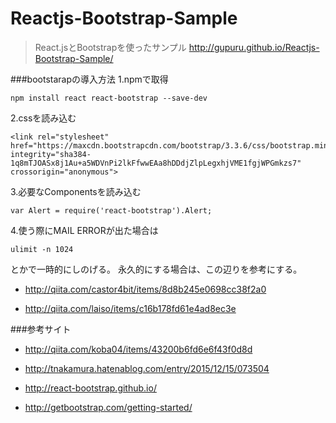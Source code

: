 # Reactjs-Bootstrap-Sample

> React.jsとBootstrapを使ったサンプル
http://gupuru.github.io/Reactjs-Bootstrap-Sample/

###bootstarapの導入方法
1.npmで取得 

```
npm install react react-bootstrap --save-dev
```

2.cssを読み込む

```
<link rel="stylesheet" href="https://maxcdn.bootstrapcdn.com/bootstrap/3.3.6/css/bootstrap.min.css" integrity="sha384-1q8mTJOASx8j1Au+a5WDVnPi2lkFfwwEAa8hDDdjZlpLegxhjVME1fgjWPGmkzs7" crossorigin="anonymous">

```

3.必要なComponentsを読み込む

```
var Alert = require('react-bootstrap').Alert;

```

4.使う際にMAIL ERRORが出た場合は

```
ulimit -n 1024
```
とかで一時的にしのげる。
永久的にする場合は、この辺りを参考にする。

 - http://qiita.com/castor4bit/items/8d8b245e0698cc38f2a0

 - http://qiita.com/laiso/items/c16b178fd61e4ad8ec3e

###参考サイト

- http://qiita.com/koba04/items/43200b6fd6e6f43f0d8d

- http://tnakamura.hatenablog.com/entry/2015/12/15/073504

- http://react-bootstrap.github.io/

- http://getbootstrap.com/getting-started/
